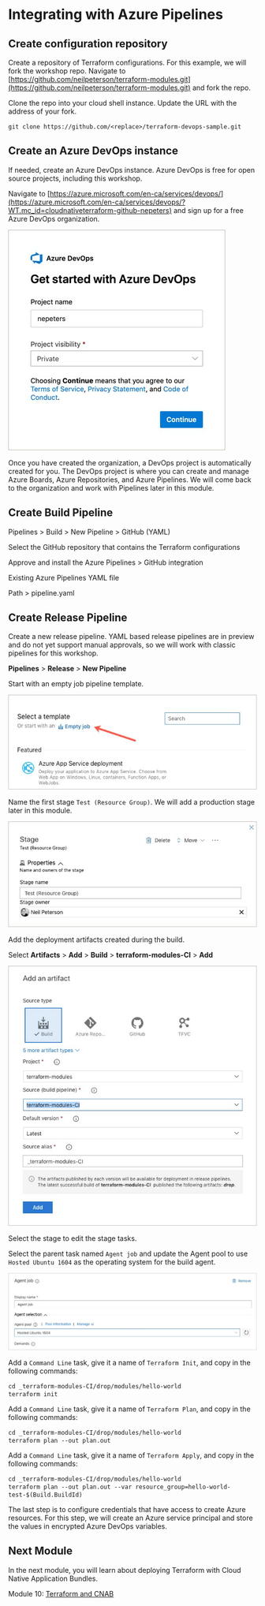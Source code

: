 # Integrating with Azure Pipelines

## Create configuration repository

Create a repository of Terraform configurations. For this example, we will fork the workshop repo. Navigate to [https://github.com/neilpeterson/terraform-modules.git](https://github.com/neilpeterson/terraform-modules.git) and fork the repo.

Clone the repo into your cloud shell instance. Update the URL with the address of your fork.

```
git clone https://github.com/<replace>/terraform-devops-sample.git
```

## Create an Azure DevOps instance

If needed, create an Azure DevOps instance. Azure DevOps is free for open source projects, including this workshop.

Navigate to [https://azure.microsoft.com/en-ca/services/devops/](https://azure.microsoft.com/en-ca/services/devops/?WT.mc_id=cloudnativeterraform-github-nepeters) and sign up for a free Azure DevOps organization.

![](../images/azd-one.jpg)

Once you have created the organization, a DevOps project is automatically created for you. The DevOps project is where you can create and manage Azure Boards, Azure Repositories, and Azure Pipelines. We will come back to the organization and work with Pipelines later in this module.

## Create Build Pipeline

Pipelines > Build > New Pipeline > GitHub (YAML)

Select the GitHub repository that contains the Terraform configurations

Approve and install the Azure Pipelines > GitHub integration

Existing Azure Pipelines YAML file

Path > pipeline.yaml

## Create Release Pipeline

Create a new release pipeline. YAML based release pipelines are in preview and do not yet support manual approvals, so we will work with classic pipelines for this workshop.

**Pipelines** > **Release** > **New Pipeline**

Start with an empty job pipeline template.

![](../images/empty-job.jpg)

Name the first stage `Test (Resource Group)`. We will add a production stage later in this module.

![](../images/stage-one.jpg)

Add the deployment artifacts created during the build.

Select **Artifacts** > **Add** > **Build** > **terraform-modules-CI** > **Add**

![](../images/deployment-artifacts.jpg)

Select the stage to edit the stage tasks.

Select the parent task named `Agent job` and update the Agent pool to use `Hosted Ubuntu 1604` as the operating system for the build agent.

![](../images/build-agent.jpg)

Add a `Command Line` task, give it a name of `Terraform Init`, and copy in the following commands:

```
cd _terraform-modules-CI/drop/modules/hello-world
terraform init
```

Add a `Command Line` task, give it a name of `Terraform Plan`, and copy in the following commands:

```
cd _terraform-modules-CI/drop/modules/hello-world
terraform plan --out plan.out
```

Add a `Command Line` task, give it a name of `Terraform Apply`, and copy in the following commands:

```
cd _terraform-modules-CI/drop/modules/hello-world
terraform plan --out plan.out --var resource_group=hello-world-test-$(Build.BuildId)
```

The last step is to configure credentials that have access to create Azure resources. For this step, we will create an Azure service principal and store the values in encrypted Azure DevOps variables.

## Next Module

In the next module, you will learn about deploying Terraform with Cloud Native Application Bundles.

Module 10: [Terraform and CNAB](../11-terraform-cnab)